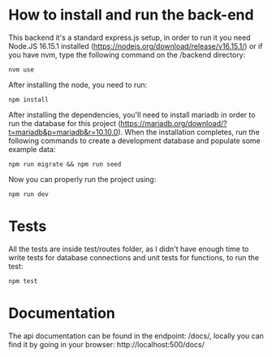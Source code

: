 # How to install and run the back-end 

This backend it's a standard express.js setup, in order to run it you need Node.JS 16.15.1 installed (https://nodejs.org/download/release/v16.15.1/) or if you have nvm, type the following command on the /backend directory:

```
nvm use
```

After installing the node, you need to run:

```
npm install
```

After installing the dependencies, you'll need to install mariadb in order to run the database for this project (https://mariadb.org/download/?t=mariadb&p=mariadb&r=10.10.0). When the installation completes, run the following commands to create a development database and populate some example data:

```
npm run migrate && npm run seed
```

Now you can properly run the project using:

```
npm run dev
```

# Tests

All the tests are inside test/routes folder, as I didn't have enough time to write tests for database connections and unit tests for functions, to run the test:

```
npm test
```

# Documentation

The api documentation can be found in the endpoint: /docs/, locally you can find it by going in your browser: http://localhost:500/docs/

